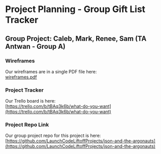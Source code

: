 # Project Planning - Group Gift List Tracker

## Group Project: Caleb, Mark, Renee, Sam (TA Antwan - Group A)

### Wireframes
Our wireframes are in a single PDF file here:  
[wireframes.pdf](https://github.com/DuxVictorum/liftoff-assignments/files/7731501/wireframes.pdf)

### Project Tracker
Our Trello board is here:  
[https://trello.com/b/tBAq3k6b/what-do-you-want](https://trello.com/b/tBAq3k6b/what-do-you-want)

### Project Repo Link

Our group project repo for this project is here:  
[https://github.com/LaunchCodeLiftoffProjects/json-and-the-argonauts](https://github.com/LaunchCodeLiftoffProjects/json-and-the-argonauts)
